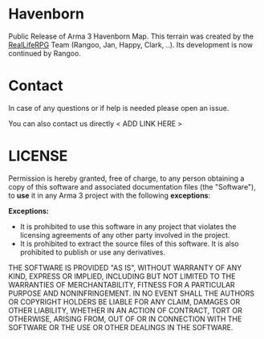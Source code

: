 # Havenborn
Public Release of Arma 3 Havenborn Map.
This terrain was created by the [RealLifeRPG](https://realliferpg.de/) Team (Rangoo, Jan, Happy, Clark, ..). Its development is now continued by Rangoo.

# Contact
In case of any questions or if help is needed please open an issue. 

You can also contact us directly < ADD LINK HERE >

# LICENSE
Permission is hereby granted, free of charge, to any person obtaining a copy of this software and associated documentation files (the "Software"), to **use** it in any Arma 3 project with the following **exceptions**:

**Exceptions:**
- It is prohibited to use this software in any project that violates the licensing agreements of any other party involved in the project.
- It is prohibited to extract the source files of this software. It is also prohibited to publish or use any derivatives.

THE SOFTWARE IS PROVIDED "AS IS", WITHOUT WARRANTY OF ANY KIND, EXPRESS OR IMPLIED, INCLUDING BUT NOT LIMITED TO THE WARRANTIES OF MERCHANTABILITY, FITNESS FOR A PARTICULAR PURPOSE AND NONINFRINGEMENT. IN NO EVENT SHALL THE AUTHORS OR COPYRIGHT HOLDERS BE LIABLE FOR ANY CLAIM, DAMAGES OR OTHER LIABILITY, WHETHER IN AN ACTION OF CONTRACT, TORT OR OTHERWISE, ARISING FROM, OUT OF OR IN CONNECTION WITH THE SOFTWARE OR THE USE OR OTHER DEALINGS IN THE SOFTWARE.

